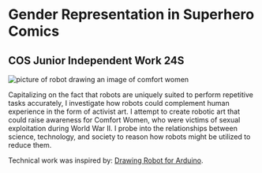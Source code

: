 # Gender Representation in Superhero Comics
## COS Junior Independent Work 24S

![picture of robot drawing an image of comfort women](https://github.com/jong-nam-ahn/GenderRep_in_Comics/assets/113152345/65ac4b7b-88d8-44ce-9c2e-aad2eb3ba750)


Capitalizing on the fact that robots are uniquely suited to perform repetitive tasks accurately, I investigate how robots could complement human experience in the form of activist art. I attempt to create robotic art that could raise awareness for Comfort Women, who were victims of sexual exploitation during World War II. I probe into the relationships between science, technology, and society to reason how robots might be utilized to reduce them.

Technical work was inspired by: [Drawing Robot for Arduino](https://www.instructables.com/Arduino-Drawing-Robot/). 
